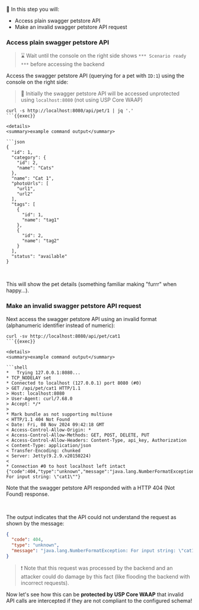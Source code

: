 <!--
SPDX-FileCopyrightText: 2025 United Security Providers AG, Switzerland

SPDX-License-Identifier: GPL-3.0-only
-->

&#127919; In this step you will:

* Access plain swagger petstore API
* Make an invalid swagger petstore API request

### Access plain swagger petstore API

> &#8987; Wait until the console on the right side shows `*** Scenario ready ***` before accessing the backend

Access the swagger petstore API (querying for a pet with `ID:1`) using the console on the right side:

> &#128270; Initially the swagger petstore API will be accessed unprotected using `localhost:8080` (not using USP Core WAAP)

```shell
curl -s http://localhost:8080/api/pet/1 | jq '.'
```{{exec}}

<details>
<summary>example command output</summary>

```json
{
  "id": 1,
  "category": {
    "id": 2,
    "name": "Cats"
  },
  "name": "Cat 1",
  "photoUrls": [
    "url1",
    "url2"
  ],
  "tags": [
    {
      "id": 1,
      "name": "tag1"
    },
    {
      "id": 2,
      "name": "tag2"
    }
  ],
  "status": "available"
}
```

</details>
<br />

This will show the pet details (something familiar making "furrr" when happy...).

### Make an invalid swagger petstore API request

Next access the swagger petstore API using an invalid format (alphanumeric identifier instead of numeric):

```shell
curl -sv http://localhost:8080/api/pet/cat1
```{{exec}}

<details>
<summary>example command output</summary>

```shell
*   Trying 127.0.0.1:8080...
* TCP_NODELAY set
* Connected to localhost (127.0.0.1) port 8080 (#0)
> GET /api/pet/cat1 HTTP/1.1
> Host: localhost:8080
> User-Agent: curl/7.68.0
> Accept: */*
>
* Mark bundle as not supporting multiuse
< HTTP/1.1 404 Not Found
< Date: Fri, 08 Nov 2024 09:42:18 GMT
< Access-Control-Allow-Origin: *
< Access-Control-Allow-Methods: GET, POST, DELETE, PUT
< Access-Control-Allow-Headers: Content-Type, api_key, Authorization
< Content-Type: application/json
< Transfer-Encoding: chunked
< Server: Jetty(9.2.9.v20150224)
<
* Connection #0 to host localhost left intact
{"code":404,"type":"unknown","message":"java.lang.NumberFormatException: For input string: \"cat1\""}
```

Note that the swagger petstore API responded with a HTTP 404 (Not Found) response.
</details>
<br />

The output indicates that the API could not understand the request as shown by the message:

```json
{
  "code": 404,
  "type": "unknown",
  "message": "java.lang.NumberFormatException: For input string: \"cat1\""
}
```

> &#10071; Note that this request was processed by the backend and an attacker could do damage by this fact (like flooding the backend with incorrect requests).

Now let's see how this can be **protected by USP Core WAAP** that invalid API calls are intercepted if they are not compliant to the configured schema!
